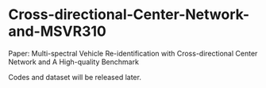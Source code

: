 # Cross-directional-Center-Network-and-MSVR310
Paper: Multi-spectral Vehicle Re-identification with Cross-directional  Center Network and A High-quality Benchmark

Codes and dataset will be released later.
